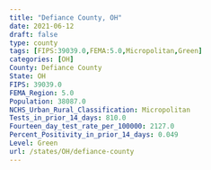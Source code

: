 ```yaml
---
title: "Defiance County, OH"
date: 2021-06-12
draft: false
type: county
tags: [FIPS:39039.0,FEMA:5.0,Micropolitan,Green]
categories: [OH]
County: Defiance County
State: OH
FIPS: 39039.0
FEMA_Region: 5.0
Population: 38087.0
NCHS_Urban_Rural_Classification: Micropolitan
Tests_in_prior_14_days: 810.0
Fourteen_day_test_rate_per_100000: 2127.0
Percent_Positivity_in_prior_14_days: 0.049
Level: Green
url: /states/OH/defiance-county
---
```



